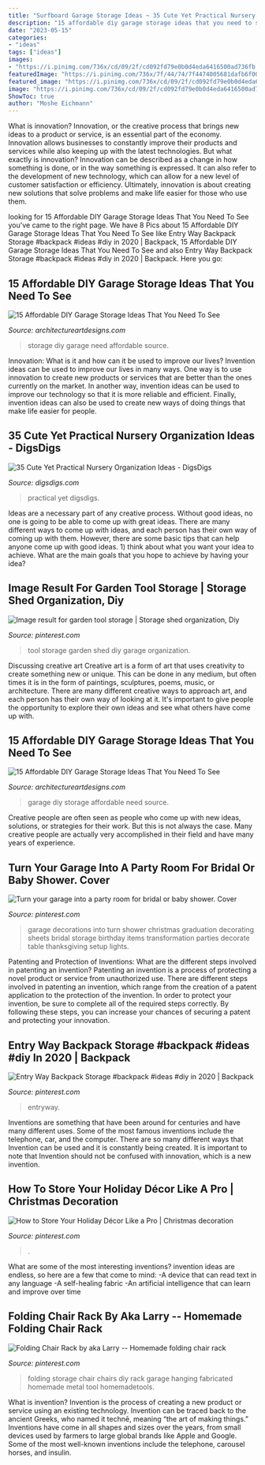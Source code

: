 ```yaml
---
title: "Surfboard Garage Storage Ideas ~ 35 Cute Yet Practical Nursery Organization Ideas"
description: "15 affordable diy garage storage ideas that you need to see"
date: "2023-05-15"
categories:
- "ideas"
tags: ["ideas"]
images:
- "https://i.pinimg.com/736x/cd/09/2f/cd092fd79e0b0d4eda6416500ad736fb.jpg"
featuredImage: "https://i.pinimg.com/736x/7f/44/74/7f4474005681dafb6f00f5600c79a690--garage-decorating-garage-party.jpg"
featured_image: "https://i.pinimg.com/736x/cd/09/2f/cd092fd79e0b0d4eda6416500ad736fb.jpg"
image: "https://i.pinimg.com/736x/cd/09/2f/cd092fd79e0b0d4eda6416500ad736fb.jpg"
ShowToc: true
author: "Moshe Eichmann"
---
```



What is innovation?
Innovation, or the creative process that brings new ideas to a product or service, is an essential part of the economy. Innovation allows businesses to constantly improve their products and services while also keeping up with the latest technologies. But what exactly is innovation?
Innovation can be described as a change in how something is done, or in the way something is expressed. It can also refer to the development of new technology, which can allow for a new level of customer satisfaction or efficiency. Ultimately, innovation is about creating new solutions that solve problems and make life easier for those who use them.

	

		
looking for 15 Affordable DIY Garage Storage Ideas That You Need To See you've came to the right page. We have 8 Pics about 15 Affordable DIY Garage Storage Ideas That You Need To See like Entry Way Backpack Storage #backpack #ideas #diy in 2020 | Backpack, 15 Affordable DIY Garage Storage Ideas That You Need To See and also Entry Way Backpack Storage #backpack #ideas #diy in 2020 | Backpack. Here you go:
		
    
## 15 Affordable DIY Garage Storage Ideas That You Need To See

<img loading=lazy src="https://www.architectureartdesigns.com/wp-content/uploads/2017/08/7-38-630x630.jpg" onerror="this.onerror=null;this.src='https://tse2.mm.bing.net/th?id=OIP.4lUvUd8IQ3cWzFGy97e2CwHaHa&amp;pid=15.1';" alt="15 Affordable DIY Garage Storage Ideas That You Need To See">

_Source: architectureartdesigns.com_

>storage diy garage need affordable source. 

	

Innovation: What is it and how can it be used to improve our lives?
Invention ideas can be used to improve our lives in many ways. One way is to use innovation to create new products or services that are better than the ones currently on the market. In another way, invention ideas can be used to improve our technology so that it is more reliable and efficient. Finally, invention ideas can also be used to create new ways of doing things that make life easier for people.

    
## 35 Cute Yet Practical Nursery Organization Ideas - DigsDigs

<img loading=lazy src="https://www.digsdigs.com/photos/cute-yet-practical-nursery-organization-ideas-7.jpg" onerror="this.onerror=null;this.src='https://tse2.mm.bing.net/th?id=OIP.irrKFQ5GrjkObdWJtiroSAHaLH&amp;pid=15.1';" alt="35 Cute Yet Practical Nursery Organization Ideas - DigsDigs">

_Source: digsdigs.com_

>practical yet digsdigs. 

	

Ideas are a necessary part of any creative process. Without good ideas, no one is going to be able to come up with great ideas. There are many different ways to come up with ideas, and each person has their own way of coming up with them. However, there are some basic tips that can help anyone come up with good ideas. 1) think about what you want your idea to achieve. What are the main goals that you hope to achieve by having your idea?

    
## Image Result For Garden Tool Storage | Storage Shed Organization, Diy

<img loading=lazy src="https://i.pinimg.com/736x/ba/aa/42/baaa422d3fdb59e1292159d9bb57b1ec.jpg" onerror="this.onerror=null;this.src='https://tse1.mm.bing.net/th?id=OIP.WBXDwBfreK_V2WWtgycjBgHaJ3&amp;pid=15.1';" alt="Image result for garden tool storage | Storage shed organization, Diy">

_Source: pinterest.com_

>tool storage garden shed diy garage organization. 

	

Discussing creative art
Creative art is a form of art that uses creativity to create something new or unique. This can be done in any medium, but often times it is in the form of paintings, sculptures, poems, music, or architecture. There are many different creative ways to approach art, and each person has their own way of looking at it. It's important to give people the opportunity to explore their own ideas and see what others have come up with.

    
## 15 Affordable DIY Garage Storage Ideas That You Need To See

<img loading=lazy src="https://www.architectureartdesigns.com/wp-content/uploads/2017/08/10-36-630x473.jpg" onerror="this.onerror=null;this.src='https://tse3.mm.bing.net/th?id=OIP.Cn51eCb1efNbqx71cmxfzwHaFj&amp;pid=15.1';" alt="15 Affordable DIY Garage Storage Ideas That You Need To See">

_Source: architectureartdesigns.com_

>garage diy storage affordable need source. 

	

Creative people are often seen as people who come up with new ideas, solutions, or strategies for their work. But this is not always the case. Many creative people are actually very accomplished in their field and have many years of experience.

    
## Turn Your Garage Into A Party Room For Bridal Or Baby Shower. Cover

<img loading=lazy src="https://i.pinimg.com/736x/7f/44/74/7f4474005681dafb6f00f5600c79a690--garage-decorating-garage-party.jpg" onerror="this.onerror=null;this.src='https://tse3.mm.bing.net/th?id=OIP.QwgIhAaIUW9_kdg0gjvxRwHaHa&amp;pid=15.1';" alt="Turn your garage into a party room for bridal or baby shower. Cover">

_Source: pinterest.com_

>garage decorations into turn shower christmas graduation decorating sheets bridal storage birthday items transformation parties decorate table thanksgiving setup lights. 

	

Patenting and Protection of Inventions: What are the different steps involved in patenting an invention?
Patenting an invention is a process of protecting a novel product or service from unauthorized use. There are different steps involved in patenting an invention, which range from the creation of a patent application to the protection of the invention. In order to protect your invention, be sure to complete all of the required steps correctly. By following these steps, you can increase your chances of securing a patent and protecting your innovation.

    
## Entry Way Backpack Storage #backpack #ideas #diy In 2020 | Backpack

<img loading=lazy src="https://i.pinimg.com/736x/94/1b/73/941b73511186df20e7ec1503d5f1a7c9.jpg" onerror="this.onerror=null;this.src='https://tse4.mm.bing.net/th?id=OIP.zbg209PzUgQ6_BLBiT_Q8wAAAA&amp;pid=15.1';" alt="Entry Way Backpack Storage #backpack #ideas #diy in 2020 | Backpack">

_Source: pinterest.com_

>entryway. 

	

Inventions are something that have been around for centuries and have many different uses. Some of the most famous inventions include the telephone, car, and the computer. There are so many different ways that Invention can be used and it is constantly being created. It is important to note that Invention should not be confused with innovation, which is a new invention.

    
## How To Store Your Holiday Décor Like A Pro | Christmas Decoration

<img loading=lazy src="https://i.pinimg.com/736x/48/85/1e/48851e482446e2c4d66f065c9887c89c.jpg" onerror="this.onerror=null;this.src='https://tse4.mm.bing.net/th?id=OIP.t2F95WnTf5nqOR_8ljebcQHaLH&amp;pid=15.1';" alt="How to Store Your Holiday Décor Like a Pro | Christmas decoration">

_Source: pinterest.com_

>. 

	

What are some of the most interesting inventions?
invention ideas are endless, so here are a few that come to mind: 
-A device that can read text in any language 
-A self-healing fabric 
-An artificial intelligence that can learn and improve over time

    
## Folding Chair Rack By Aka Larry -- Homemade Folding Chair Rack

<img loading=lazy src="https://i.pinimg.com/736x/cd/09/2f/cd092fd79e0b0d4eda6416500ad736fb.jpg" onerror="this.onerror=null;this.src='https://tse3.mm.bing.net/th?id=OIP.n-VY0cE8juQq2OCSoXbV6AAAAA&amp;pid=15.1';" alt="Folding Chair Rack by aka Larry -- Homemade folding chair rack">

_Source: pinterest.com_

>folding storage chair chairs diy rack garage hanging fabricated homemade metal tool homemadetools. 

	

What is invention?
Invention is the process of creating a new product or service using an existing technology. Invention can be traced back to the ancient Greeks, who named it technē, meaning “the art of making things.” Inventions have come in all shapes and sizes over the years, from small devices used by farmers to large global brands like Apple and Google. Some of the most well-known inventions include the telephone, carousel horses, and insulin.

